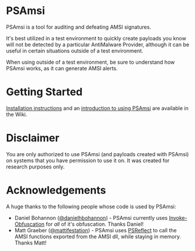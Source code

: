 # PSAmsi

PSAmsi is a tool for auditing and defeating AMSI signatures.

It's best utilized in a test environment to quickly create payloads you know will not be detected by a particular AntiMalware Provider, although it can be useful in certain situations outside of a test environment.

When using outside of a test environment, be sure to understand how PSAmsi works, as it can generate AMSI alerts.

# Getting Started

[Installation instructions](https://github.com/cobbr/PSAmsi/wiki/Installation-and-Setup) and an [introduction to using PSAmsi](https://github.com/cobbr/PSAmsi/wiki/Introduction-To-PSAmsi) are available in the Wiki.

# Disclaimer

You are only authorized to use PSAmsi (and payloads created with PSAmsi) on systems that you have permission to use it on. It was created for research purposes only.

# Acknowledgements

A huge thanks to the following people whose code is used by PSAmsi:
* Daniel Bohannon ([@danielhbohannon](https://twitter.com/danielhbohannon)) - PSAmsi currently uses [Invoke-Obfuscation](https://github.com/danielbohannon/Invoke-Obfuscation) for *all* of it's obfuscation. Thanks Daniel!
* Matt Graeber ([@mattifestation](https://twitter.com/mattifestation)) - PSAmsi uses [PSReflect](https://github.com/mattifestation/PSReflect) to call the AMSI functions exported from the AMSI dll, while staying in memory. Thanks Matt!
